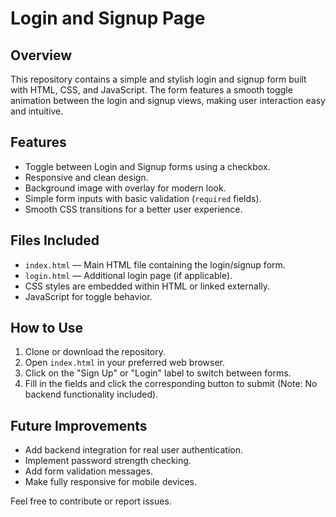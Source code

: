 # Login and Signup Page

## Overview
This repository contains a simple and stylish login and signup form built with HTML, CSS, and JavaScript. The form features a smooth toggle animation between the login and signup views, making user interaction easy and intuitive.

## Features
- Toggle between Login and Signup forms using a checkbox.
- Responsive and clean design.
- Background image with overlay for modern look.
- Simple form inputs with basic validation (`required` fields).
- Smooth CSS transitions for a better user experience.

## Files Included
- `index.html` — Main HTML file containing the login/signup form.
- `login.html` — Additional login page (if applicable).
- CSS styles are embedded within HTML or linked externally.
- JavaScript for toggle behavior.

## How to Use
1. Clone or download the repository.
2. Open `index.html` in your preferred web browser.
3. Click on the "Sign Up" or "Login" label to switch between forms.
4. Fill in the fields and click the corresponding button to submit (Note: No backend functionality included).

## Future Improvements
- Add backend integration for real user authentication.
- Implement password strength checking.
- Add form validation messages.
- Make fully responsive for mobile devices.


Feel free to contribute or report issues.
